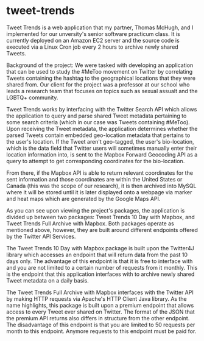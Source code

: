 # tweet-trends
Tweet Trends is a web application that my partner, Thomas McHugh, and I implemented for our unversity's senior software practicum class. It is currently deployed on an Amazon EC2 server and the source code is executed via a Linux Cron job every 2 hours to archive newly shared Tweets.

Background of the project:
We were tasked with developing an application that can be used to study the #MeToo movement on Twitter by correlating Tweets
containing the hashtag to the geographical locations that they were shared from. Our client for the project was a professor at our school who leads a research team that focuses on topics such as sexual assualt and the LGBTQ+ community.

Tweet Trends works by interfacing with the Twitter Search API which allows the application to query and parse shared Tweet metadata pertaining to some search criteria (which in our case was Tweets containing #MeToo).
Upon receiving the Tweet metadata, the application determines whether the parsed Tweets contain embedded geo-location metadata that pertains to the user's location. If the Tweet aren't geo-tagged, the user's bio-location, which is the data field that Twitter users will sometimes manually enter their location information into, is sent to the Mapbox Forward Geocoding API as a query to attempt to get corresponding coordinates for the bio-location.  

From there, if the Mapbox API is able to return relevant coordinates for the sent information and those coordinates are within the United States or Canada (this was the scope of our research), it is then archived into MySQL where it will be stored until it is later displayed onto a webpage via marker and heat maps which are generated by the Google Maps API. 

As you can see upon viewing the project's packages, the application is divided up between two packages: Tweet Trends 10 Day with Mapbox, and Tweet Trends Full Archive with Mapbox. Both packages operate as mentioned above, however, they are built around different endpoints offered by the Twitter API Services.

The Tweet Trends 10 Day with Mapbox package is built upon the Twitter4J library which accesses an endpoint that will return data from the past 10 days only. The advantage of this endpoint is that it is free to interface with and you are not limited to a certain number of requests from it monthly. This is the endpoint that this application interfaces with to archive newly shared Tweet metadata on a daily basis.

The Tweet Trends Full Archive with Mapbox interfaces with the Twitter API by making HTTP requests via Apache's HTTP Client Java library. As the name highlights, this package is built upon a premium endpoint that allows access to every Tweet ever shared on Twitter. The format of the JSON that the premium API returns also differs in structure from the other endpoint. The disadvantage of this endpoint is that you are limited to 50 requests per month to this endpoint. Anymore requests to this endpoint must be paid for.
